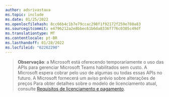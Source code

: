 ```yaml
---
author: adsrivastava
ms.topic: include
ms.date: 01/25/2022
ms.openlocfilehash: 8cc66b4c1b7e79ccac298f1f92172f259e788a83
ms.sourcegitcommit: e4796212a2e8bbec61b6da8336f776c0305c49df
ms.translationtype: MT
ms.contentlocale: pt-BR
ms.lasthandoff: 01/28/2022
ms.locfileid: "62262290"
---
```

<!-- markdownlint-disable MD041-->


>**Observação**: a Microsoft está oferecendo temporariamente o uso das APIs para gerenciar Microsoft Teams habilitados sem custo.
> A Microsoft espera cobrar pelo uso de algumas ou todas essas APIs no futuro. A Microsoft fornecerá um aviso prévio sobre alterações de preços
> Para obter detalhes sobre o modelo de licenciamento atual, consulte [Requisitos de licenciamento e pagamento](/graph/teams-licenses).
